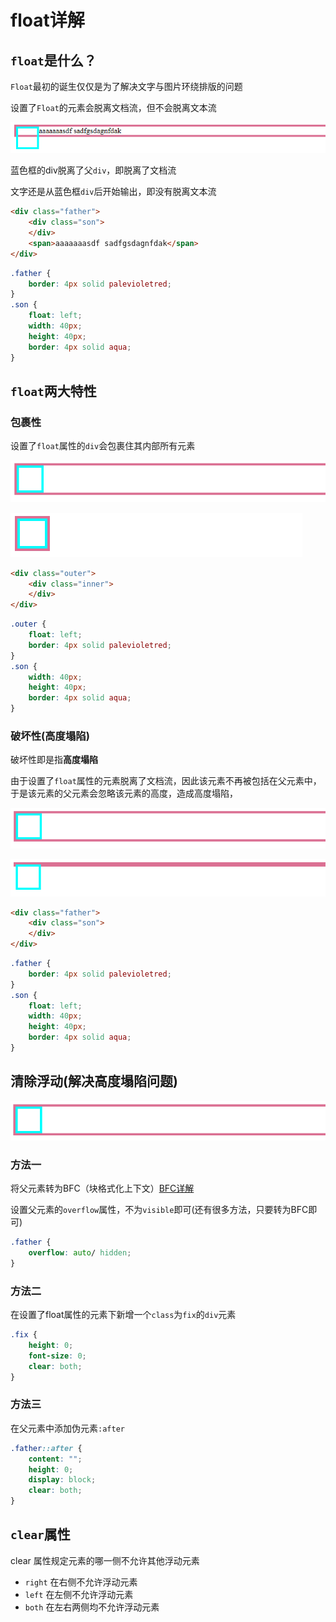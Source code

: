# float详解


## `float`是什么？

`Float`最初的诞生仅仅是为了解决文字与图片环绕排版的问题

设置了`Float`的元素会脱离文档流，但不会脱离文本流

![float元素脱离了文档流，但不脱离文本流](./pics/float01.png)

蓝色框的div脱离了父`div`，即脱离了文档流

文字还是从蓝色框`div`后开始输出，即没有脱离文本流

```html
<div class="father">
    <div class="son">
    </div>
    <span>aaaaaaasdf sadfgsdagnfdak</span>
</div>
```

```css
.father {
    border: 4px solid palevioletred;
}
.son {
    float: left;
    width: 40px;
    height: 40px;
    border: 4px solid aqua;
}
```


## `float`两大特性

### 包裹性

设置了`float`属性的`div`会包裹住其内部所有元素

![未设置float属性](./pics/float03.png)

![为外部div设置float属性](./pics/float02.png)

```html
<div class="outer">
    <div class="inner">
    </div>
</div>
```

```css
.outer {
    float: left;
    border: 4px solid palevioletred;
}
.son {
    width: 40px;
    height: 40px;
    border: 4px solid aqua;
}
```


### 破坏性(高度塌陷)

破坏性即是指**高度塌陷**

由于设置了`float`属性的元素脱离了文档流，因此该元素不再被包括在父元素中，于是该元素的父元素会忽略该元素的高度，造成高度塌陷，

![正常情况下，父元素高度会包括该元素高度](./pics/float04.png)

![设置了float属性的父元素会高度塌陷](./pics/float05.png)

```html
<div class="father">
    <div class="son">
    </div>
</div>
```

```css
.father {
    border: 4px solid palevioletred;
}
.son {
    float: left;
    width: 40px;
    height: 40px;
    border: 4px solid aqua;
}
```


## 清除浮动(解决高度塌陷问题)

![解决高度塌陷后的情况](./pics/float06.png)

### 方法一

将父元素转为BFC（块格式化上下文）[BFC详解](BFC详解.md)

设置父元素的`overflow`属性，不为`visible`即可(还有很多方法，只要转为BFC即可)

```css
.father {
    overflow: auto/ hidden;
}
```

### 方法二

在设置了float属性的元素下新增一个`class`为`fix`的`div`元素

```css
.fix {
    height: 0;
    font-size: 0;
    clear: both;
}
```

### 方法三

在父元素中添加伪元素`:after`

```css
.father::after {
    content: "";
    height: 0;
    display: block;
    clear: both;
}
```


## `clear`属性

clear 属性规定元素的哪一侧不允许其他浮动元素

- `right` 在右侧不允许浮动元素
- `left` 在左侧不允许浮动元素
- `both` 在左右两侧均不允许浮动元素